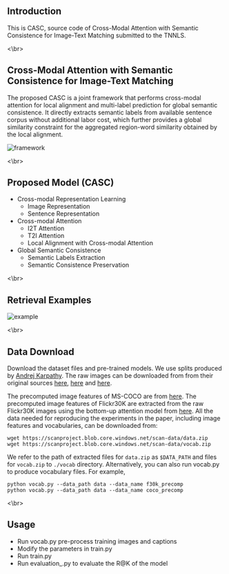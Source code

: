 ## Introduction

This is CASC, source code of Cross-Modal Attention with Semantic Consistence for Image-Text Matching submitted to the TNNLS.


<\br>
## Cross-Modal Attention with Semantic Consistence for Image-Text Matching

The proposed CASC is a joint framework that performs cross-modal attention for local alignment and multi-label prediction for global semantic consistence. It directly extracts semantic labels from available sentence corpus without additional labor cost, which further provides a global similarity constraint for the aggregated region-word similarity obtained by the local alignment.

![framework](https://github.com/Wangt-CN/Code_CASC/blob/master/fig/framework-xing.jpg)


<\br>
## Proposed Model (CASC)

- Cross-modal Representation Learning
  - Image Representation
  - Sentence Representation
- Cross-modal Attention
  - I2T Attention
  - T2I Attention
  - Local Alignment with Cross-modal Attention
- Global Semantic Consistence
  - Semantic Labels Extraction
  - Semantic Consistence Preservation


<\br>
## Retrieval Examples

![example](https://github.com/Wangt-CN/Code_CASC/blob/master/fig/vis_examples.jpg)


<\br>
## Data Download

Download the dataset files and pre-trained models. We use splits produced by [Andrej Karpathy](http://cs.stanford.edu/people/karpathy/deepimagesent/). The raw images can be downloaded from from their original sources [here](http://nlp.cs.illinois.edu/HockenmaierGroup/Framing_Image_Description/KCCA.html), [here](http://shannon.cs.illinois.edu/DenotationGraph/) and [here](http://mscoco.org/).

The precomputed image features of MS-COCO are from [here](https://github.com/peteanderson80/bottom-up-attention). The precomputed image features of Flickr30K are extracted from the raw Flickr30K images using the bottom-up attention model from [here](https://github.com/peteanderson80/bottom-up-attention). All the data needed for reproducing the experiments in the paper, including image features and vocabularies, can be downloaded from:

```
wget https://scanproject.blob.core.windows.net/scan-data/data.zip
wget https://scanproject.blob.core.windows.net/scan-data/vocab.zip
```

We refer to the path of extracted files for `data.zip` as `$DATA_PATH` and files for `vocab.zip` to `./vocab` directory. Alternatively, you can also run vocab.py to produce vocabulary files. For example,

```
python vocab.py --data_path data --data_name f30k_precomp
python vocab.py --data_path data --data_name coco_precomp
```


<\br>
## Usage

- Run vocab.py pre-process training images and captions
- Modify the parameters in train.py
- Run train.py
- Run evaluation_.py to evaluate the R@K of the model 
